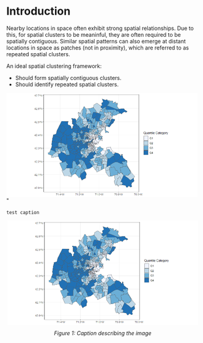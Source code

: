 # Introduction

Nearby locations in space often exhibit strong spatial relationships. Due to this, for spatial clusters to be meaninful, they are often required to be spatially contiguous. Similar spatial patterns can also emerge at distant locations in space as patches (not in proximity), which are referred to as repeated spatial clusters.

An ideal spatial clustering framework:
- Should form spatially contiguous clusters.
- Should identify repeated spatial clusters.

<p>
    <a href="url"><img src="images/Plot1.png" align="center" width="500"></a>"

    test caption
</p>

<div style="text-align: center;">
  <img src="images/Plot1.png" width="500" alt="Spatial Clusters">
  <p style="margin-top: 10px; font-style: italic;">Figure 1: Caption describing the image</p>
</div>

